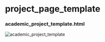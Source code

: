 # project_page_template

### academic_project_template.html
![academic_project_template](https://github.com/user-attachments/assets/83abe7ab-1b07-47b6-aa49-b6bb4dacc990)

